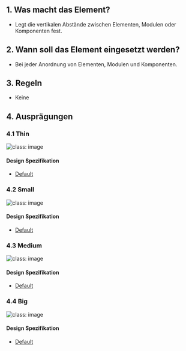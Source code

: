## 1. Was macht das Element?
* Legt die vertikalen Abstände zwischen Elementen, Modulen oder Komponenten fest.

## 2. Wann soll das Element eingesetzt werden? 
* Bei jeder Anordnung von Elementen, Modulen und Komponenten.

## 3. Regeln 
* Keine

## 4. Ausprägungen
### 4.1 Thin
![](https://raw.githubusercontent.com/sbb-design-systems/sbb-design-system/master/website/basics/divider/images/divider_thin.png 'class: image') 

#### Design Spezifikation
* [Default](https://sbb.invisionapp.com/d/main#/console/15744722/327003615/inspect)

### 4.2 Small 
![](https://raw.githubusercontent.com/sbb-design-systems/sbb-design-system/master/website/basics/divider/images/divider_small.png 'class: image') 

#### Design Spezifikation
* [Default](https://sbb.invisionapp.com/d/main#/console/15744722/327003616/inspect)

### 4.3 Medium
![](https://raw.githubusercontent.com/sbb-design-systems/sbb-design-system/master/website/basics/divider/images/divider_medium.png 'class: image') 

#### Design Spezifikation
* [Default](https://sbb.invisionapp.com/d/main#/console/15744722/327003617/inspect)

### 4.4 Big
![](https://raw.githubusercontent.com/sbb-design-systems/sbb-design-system/master/website/basics/divider/images/divider_big.png 'class: image') 

#### Design Spezifikation
* [Default](https://sbb.invisionapp.com/d/main#/console/15744722/327003618/inspect)
